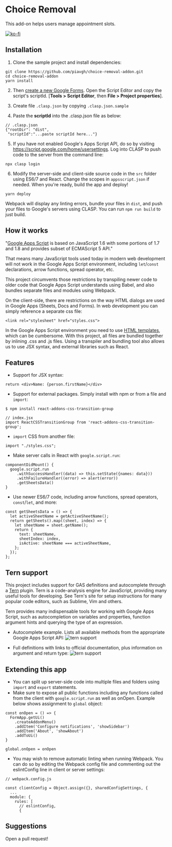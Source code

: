 # Choice Removal

This add-on helps users manage appointment slots.

[![ko-fi](https://www.ko-fi.com/img/githubbutton_sm.svg)](https://ko-fi.com/F1F5191YL)

## Installation

1. Clone the sample project and install dependencies:

```shell
git clone https://github.com/piavgh/choice-removal-addon.git
cd choice-removal-addon
yarn install
```

2. Then [create a new Google Forms](https://forms.google.com). Open the Script Editor and copy the script's scriptId. [**Tools > Script Editor**, then **File > Project properties**].

3. Create file `.clasp.json` by copying `.clasp.json.sample`

4. Paste the **scriptId** into the .clasp.json file as below:

```
// .clasp.json
{"rootDir": "dist",
 "scriptId":"...paste scriptId here..."}
```

5. If you have not enabled Google's Apps Script API, do so by visiting https://script.google.com/home/usersettings.
   Log into CLASP to push code to the server from the command line:

```
npx clasp login
```

6. Modify the server-side and client-side source code in the `src` folder using ES6/7 and React. Change the scopes in `appsscript.json` if needed. When you're ready, build the app and deploy!

```
yarn deploy
```

Webpack will display any linting errors, bundle your files in `dist`, and push your files to Google's servers using CLASP. You can run `npm run build` to just build.

## How it works

"[Google Apps Script](https://en.wikipedia.org/wiki/Google_Apps_Script) is based on JavaScript 1.6 with some portions of 1.7 and 1.8 and provides subset of ECMAScript 5 API."

That means many JavaScript tools used today in modern web development will not work in the Google Apps Script environment, including `let`/`const` declarations, arrow functions, spread operator, etc.

This project circumvents those restrictions by transpiling newer code to older code that Google Apps Script understands using Babel, and also bundles separate files and modules using Webpack.

On the client-side, there are restrictions on the way HTML dialogs are used in Google Apps (Sheets, Docs and Forms). In web development you can simply reference a separate css file:

```
<link rel="stylesheet" href="styles.css">
```

In the Google Apps Script environment you need to use [HTML templates](https://developers.google.com/apps-script/guides/html/templates), which can be cumbersome. With this project, all files are bundled together by inlining .css and .js files. Using a transpiler and bundling tool also allows us to use JSX syntax, and external libraries such as React.

## Features

- Support for JSX syntax:

```
return <div>Name: {person.firstName}</div>
```

- Support for external packages. Simply install with npm or from a file and `import`:

```
$ npm install react-addons-css-transition-group
```

```
// index.jsx
import ReactCSSTransitionGroup from 'react-addons-css-transition-group';
```

- `import` CSS from another file:

```
import "./styles.css";
```

- Make server calls in React with `google.script.run`:

```
componentDidMount() {
  google.script.run
     .withSuccessHandler((data) => this.setState({names: data}))
     .withFailureHandler((error) => alert(error))
     .getSheetsData()
}
```

- Use newer ES6/7 code, including arrow functions, spread operators, `const`/`let`, and more:

```
const getSheetsData = () => {
  let activeSheetName = getActiveSheetName();
  return getSheets().map((sheet, index) => {
    let sheetName = sheet.getName();
    return {
      text: sheetName,
      sheetIndex: index,
      isActive: sheetName === activeSheetName,
    };
  });
};
```

## Tern support

This project includes support for GAS definitions and autocomplete through a [Tern](http://ternjs.net/) plugin. Tern is a code-analysis engine for JavaScript, providing many useful tools for developing. See Tern's site for setup instructions for many popular code editors, such as Sublime, Vim and others.

Tern provides many indispensable tools for working with Google Apps Script, such as autocompletion on variables and properties, function argument hints and querying the type of an expression.

- Autocomplete example. Lists all available methods from the appropriate Google Apps Script API:
  ![tern support](https://i.imgur.com/s1OrQNr.png 'autocomplete and intelligent type detection with Tern')

- Full definitions with links to official documentation, plus information on argument and return type:
  ![tern support](https://i.imgur.com/yg5VwAC.png 'definitions with links to official documentation make developing with Google Apps Script')

## Extending this app

- You can split up server-side code into multiple files and folders using `import` and `export` statements.
- Make sure to expose all public functions including any functions called from the client with `google.script.run` as well as onOpen. Example below shows assignment to `global` object:

```
const onOpen = () => {
  FormApp.getUi()
    .createAddonMenu()
    .addItem('Configure notifications', 'showSidebar')
    .addItem('About', 'showAbout')
    .addToUi()
}

global.onOpen = onOpen
```

- You may wish to remove automatic linting when running Webpack. You can do so by editing the Webpack config file and commenting out the eslintConfig line in client or server settings:

```
// webpack.config.js

const clientConfig = Object.assign({}, sharedConfigSettings, {
  ...
  module: {
    rules: [
      // eslintConfig,
      {
```

## Suggestions

Open a pull request!
